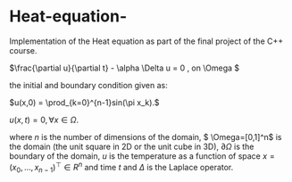 # Heat-equation-

Implementation of the Heat equation as part of the final project of the C++ course.

$\frac{\partial u}{\partial t} - \alpha \Delta u = 0  ,   on   \Omega $

the initial and boundary condition given as:

$u(x,0) = \prod_{k=0}^{n-1}sin(\pi x_k).$

$u(x,t) = 0,    \forall x \in \Omega.$

where $n$ is the number of dimensions of the domain, $ \Omega=[0,1]^n$
 is the domain (the unit square in 2D or the unit cube in 3D), $\partial \Omega$
 is the boundary of the domain, $u$
 is the temperature as a function of space $x=(x_0,…,x_{n−1})^⊤ \in R^n$
 and time $t$ and $\Delta$ is the Laplace operator.


